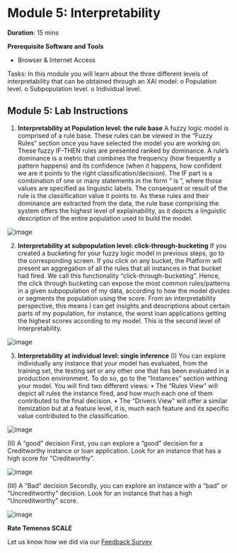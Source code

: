 # Module 5: Interpretability

**Duration**: 15 mins

**Prerequisite Software and Tools**

- Browser & Internet Access
	
Tasks:	In this module you will learn about the three different levels of interpretability that can be obtained through an XAI model:
o	Population level.
o	Subpopulation level.
o	Individual level.

## Module 5: Lab Instructions

1.	**Interpretability at Population level: the rule base**
A fuzzy logic model is comprised of a rule base. These rules can be viewed in the “Fuzzy Rules” section once you have selected the model you are working on. 
These fuzzy IF-THEN rules are presented ranked by dominance. A rule’s dominance is a metric that combines the frequency (how frequently a pattern happens) and its confidence (when it happens, how confident we are it points to the right classification/decision). The IF part is a combination of one or many statements in the form “<feature> is <value>”, where those values are specified as linguistic labels. The consequent or result of the rule is the classification value it points to. 
As these rules and their dominance are extracted from the data, the rule base comprising the system offers the highest level of explainability, as it depicts a linguistic description of the entire population used to build the model. 

![image](https://github.com/temenos/SCALE2020/blob/main/Lab%201%20-%20XAI%20Models/images/image054.png)

2. **Interpretability at subpopulation level: click-through-bucketing**
If you created a bucketing for your fuzzy logic model in previous steps, go to the corresponding screen. If you click on any bucket, the Platform will present an aggregation of all the rules that all instances in that bucket had fired. We call this functionality “click-through-bucketing”.
Hence, the click through bucketing can expose the most common rules/patterns in a given subpopulation of my data, according to how the model divides or segments the population using the score. From an interpretability perspective, this means I can get insights and descriptions about certain parts of my population, for instance, the worst loan applications getting the highest scores according to my model. 
This is the second level of interpretability.  

![image](https://github.com/temenos/SCALE2020/blob/main/Lab%201%20-%20XAI%20Models/images/image056.png)

3. **Interpretability at individual level: single inference**
(I)
You can explore individually any instance that your model has evaluated, from the training set, the testing set or any other one that has been evaluated in a production environment. To do so, go to the “Instances” section withing your model. You will find two different views:
•	The “Rules View” will depict all rules the instance fired, and how much each one of them contributed to the final decision.
•	The “Drivers View” will offer a similar itemization but at a feature level, it is, much each feature and its specific value contributed to the classification.  

![image](https://github.com/temenos/SCALE2020/blob/main/Lab%201%20-%20XAI%20Models/images/image058.png)

(II) A “good” decision
First, you can explore a “good” decision for a Creditworthy instance or loan application. Look for an instance that has a high score for “Creditworthy”.

![image](https://github.com/temenos/SCALE2020/blob/main/Lab%201%20-%20XAI%20Models/images/image060.png)

(III) A “Bad” decision
Secondly, you can explore an instance with a “bad” or “Uncreditworthy” decision. Look for an instance that has a high “Uncreditworthy” score. 

![image](https://github.com/temenos/SCALE2020/blob/main/Lab%201%20-%20XAI%20Models/images/image062.png)
 
**Rate Temenos SCALE**

Let us know how we did via our [Feedback Survey](xx)